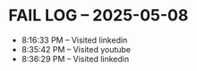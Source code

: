 # FAIL LOG – 2025-05-08

- 8:16:33 PM – Visited linkedin
- 8:35:42 PM – Visited youtube
- 8:36:29 PM – Visited linkedin
